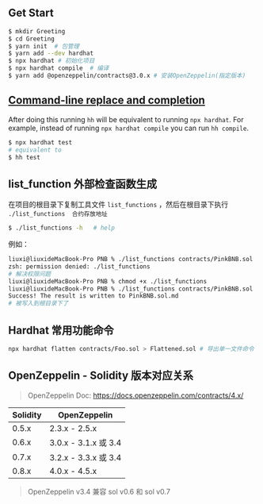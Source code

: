 ## Get Start

```bash
$ mkdir Greeting
$ cd Greeting
$ yarn init  # 包管理
$ yarn add --dev hardhat
$ npx hardhat # 初始化项目
$ npx hardhat compile  # 编译
$ yarn add @openzeppelin/contracts@3.0.x # 安装OpenZeppelin(指定版本)
```

## [Command-line replace and completion](https://hardhat.org/hardhat-runner/docs/guides/command-line-completion#command-line-completion)

After doing this running `hh` will be equivalent to running `npx hardhat`. For example, instead of running `npx hardhat compile` you can run `hh compile`.

```bash
$ npx hardhat test
# equivalent to
$ hh test
```

## list_function 外部检查函数生成

在项目的根目录下复制工具文件 `list_functions` ，然后在根目录下执行 `./list_functions  合约存放地址`

```sh
$ ./list_functions -h   # help
```

例如：

```sh
liuxi@liuxideMacBook-Pro PNB % ./list_functions contracts/PinkBNB.sol
zsh: permission denied: ./list_functions
# 解决权限问题
liuxi@liuxideMacBook-Pro PNB % chmod +x ./list_functions
liuxi@liuxideMacBook-Pro PNB % ./list_functions contracts/PinkBNB.sol
Success! The result is written to PinkBNB.sol.md
# 被写入到根目录下了
```

## Hardhat 常用功能命令

```bash
npx hardhat flatten contracts/Foo.sol > Flattened.sol # 导出单一文件命令
```

## OpenZeppelin - Solidity 版本对应关系

> OpenZeppelin Doc: https://docs.openzeppelin.com/contracts/4.x/

| Solidity | OpenZeppelin         |
| -------- | -------------------- |
| 0.5.x    | 2.3.x - 2.5.x        |
| 0.6.x    | 3.0.x - 3.1.x 或 3.4 |
| 0.7.x    | 3.2.x - 3.3.x 或 3.4 |
| 0.8.x    | 4.0.x - 4.5.x        |

> OpenZeppelin v3.4 兼容 sol v0.6 和 sol v0.7
